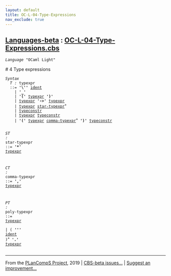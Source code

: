 ```yaml
---
layout: default
title: OC-L-04-Type-Expressions
nav_exclude: true
---
```


[Languages-beta] : [OC-L-04-Type-Expressions.cbs]
-----------------------------

<div class="highlighter-rouge"><pre class="highlight"><code><i class="keyword">Language</i> <span id="Language_OCaml Light">"OCaml Light"</span></code></pre></div>
# <span id="SectionNumber_4">4</span> Type expressions

<div class="highlighter-rouge"><pre class="highlight"><code><i class="keyword">Syntax</i>
  <i class="keyword"></i><i class="var"><i class="var"><span id="VariableStem_T">T</span></i> :</i> <span class="syn-name"><span id="SyntaxName_typexpr">typexpr</span></span>
  ::= <b class="atom">'\''</b> <span class="syn-name"><a href="../OC-L-01-Lexical-Conventions/index.html#SyntaxName_ident">ident</a></span>
    | <b class="atom">'_'</b>
    | <b class="atom">'('</b> <span class="syn-name"><a href="#SyntaxName_typexpr">typexpr</a></span> <b class="atom">')'</b>
    | <span class="syn-name"><a href="#SyntaxName_typexpr">typexpr</a></span> <b class="atom">'->'</b> <span class="syn-name"><a href="#SyntaxName_typexpr">typexpr</a></span>
    | <span class="syn-name"><a href="#SyntaxName_typexpr">typexpr</a></span> <span class="syn-name"><a href="#SyntaxName_star-typexpr">star-typexpr</a></span><sup class="sup">+</sup>
    | <span class="syn-name"><a href="../OC-L-03-Names/index.html#SyntaxName_typeconstr">typeconstr</a></span>
    | <span class="syn-name"><a href="#SyntaxName_typexpr">typexpr</a></span> <span class="syn-name"><a href="../OC-L-03-Names/index.html#SyntaxName_typeconstr">typeconstr</a></span>
    | <b class="atom">'('</b> <span class="syn-name"><a href="#SyntaxName_typexpr">typexpr</a></span> <span class="syn-name"><a href="#SyntaxName_comma-typexpr">comma-typexpr</a></span><sup class="sup">+</sup> <b class="atom">')'</b> <span class="syn-name"><a href="../OC-L-03-Names/index.html#SyntaxName_typeconstr">typeconstr</a></span>

  <i class="keyword"></i><i class="var"><i class="var"><span id="VariableStem_ST">ST</span></i> :</i> <span class="syn-name"><span id="SyntaxName_star-typexpr">star-typexpr</span></span> ::= <b class="atom">'*'</b> <span class="syn-name"><a href="#SyntaxName_typexpr">typexpr</a></span>

  <i class="keyword"></i><i class="var"><i class="var"><span id="VariableStem_CT">CT</span></i> :</i> <span class="syn-name"><span id="SyntaxName_comma-typexpr">comma-typexpr</span></span> ::= <b class="atom">','</b> <span class="syn-name"><a href="#SyntaxName_typexpr">typexpr</a></span>

  <i class="keyword"></i><i class="var"><i class="var"><span id="VariableStem_PT">PT</span></i> :</i> <span class="syn-name"><span id="SyntaxName_poly-typexpr">poly-typexpr</span></span> 
  ::= <span class="syn-name"><a href="#SyntaxName_typexpr">typexpr</a></span>  
    | ( <b class="atom">'\''</b> <span class="syn-name"><a href="../OC-L-01-Lexical-Conventions/index.html#SyntaxName_ident">ident</a></span> )<sup class="sup">+</sup> <b class="atom">'.'</b> <span class="syn-name"><a href="#SyntaxName_typexpr">typexpr</a></span></code></pre></div>
 



____

From the [PLanCompS Project], 2019 | [CBS-beta issues...] | [Suggest an improvement...]

[OC-L-04-Type-Expressions.cbs]: OC-L-04-Type-Expressions.cbs 
  "CBS SOURCE FILE"
[Funcons-beta]: /CBS-beta/docs/Funcons-beta
 "FUNCONS-BETA"
[Unstable-Funcons-beta]: /CBS-beta/docs/Unstable-Funcons-beta
  "UNSTABLE-FUNCONS-BETA"
[Languages-beta]: /CBS-beta/docs/Languages-beta
  "LANGUAGES-BETA"
[Unstable-Languages-beta]: /CBS-beta/docs/Unstable-Languages-beta
  "UNSTABLE-LANGUAGES-BETA"
[CBS-beta]: /CBS-beta "CBS-BETA"
[PLanCompS Project]: http://plancomps.org
  "PROGRAMMING LANGUAGE COMPONENTS AND SPECIFICATIONS PROJECT HOME PAGE"
[CBS-beta issues...]: https://github.com/plancomps/plancomps.github.io/issues
  "CBS-BETA ISSUE REPORTS ON GITHUB"
[Suggest an improvement...]: mailto:plancomps@gmail.com?Subject=CBS-beta%20-%20comment&Body=Re%3A%20CBS-beta%20specification%20at%20OC-L/OC-L-04-Type-Expressions/OC-L-04-Type-Expressions.cbs%0A%0AComment/Query/Issue/Suggestion%3A%0A%0A%0ASignature%3A%0A 
  "GENERATE AN EMAIL TEMPLATE"
